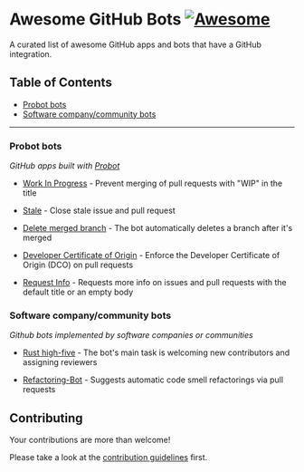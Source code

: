 # Awesome GitHub Bots [![Awesome](https://cdn.rawgit.com/sindresorhus/awesome/d7305f38d29fed78fa85652e3a63e154dd8e8829/media/badge.svg)](https://github.com/sindresorhus/awesome)

A curated list of awesome GitHub apps and bots that have a GitHub integration. 

## Table of Contents
- [Probot bots](#probot)
- [Software company/community bots](#software)

---

### Probot bots

*GitHub apps built with [Probot](https://probot.github.io/)*

* [Work In Progress](https://github.com/wip/app) - Prevent merging of pull requests with "WIP" in the title

* [Stale](https://github.com/probot/stale) - Close stale issue and pull request 

* [Delete merged branch](https://github.com/svanboxel/delete-merged-branch) - The bot automatically deletes a branch after it's merged

* [Developer Certificate of Origin](https://github.com/probot/dco) - Enforce the Developer Certificate of Origin (DCO) on pull requests

* [Request Info](https://github.com/behaviorbot/request-info) - Requests more info on issues and pull requests with the default title or an empty body

### Software company/community bots

*Github bots implemented by software companies or communities*

* [Rust high-five](https://github.com/rust-highfive) - The bot's main task is welcoming new contributors and assigning reviewers

* [Refactoring-Bot](https://github.com/Refactoring-Bot/Refactoring-Bot) - Suggests automatic code smell refactorings via pull requests

## Contributing
Your contributions are more than welcome! 

Please take a look at the [contribution guidelines](CONTRIBUTING.md) first.
